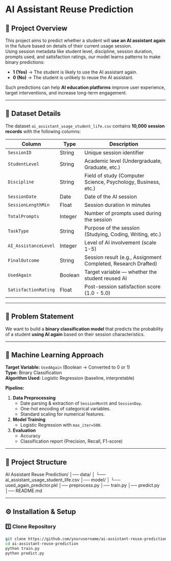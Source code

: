 # AI Assistant Reuse Prediction

## 📌 Project Overview
This project aims to predict whether a student will **use an AI assistant again** in the future based on details of their current usage session.  
Using session metadata like student level, discipline, session duration, prompts used, and satisfaction ratings, our model learns patterns to make binary predictions:
- **1 (Yes)** → The student is likely to use the AI assistant again.
- **0 (No)** → The student is unlikely to reuse the AI assistant.

Such predictions can help **AI education platforms** improve user experience, target interventions, and increase long-term engagement.

---

## 📂 Dataset Details
The dataset `ai_assistant_usage_student_life.csv` contains **10,000 session records** with the following columns:

| Column              | Type      | Description |
|---------------------|-----------|-------------|
| `SessionID`         | String    | Unique session identifier |
| `StudentLevel`      | String    | Academic level (Undergraduate, Graduate, etc.) |
| `Discipline`        | String    | Field of study (Computer Science, Psychology, Business, etc.) |
| `SessionDate`       | Date      | Date of the AI session |
| `SessionLengthMin`  | Float     | Session duration in minutes |
| `TotalPrompts`      | Integer   | Number of prompts used during the session |
| `TaskType`          | String    | Purpose of the session (Studying, Coding, Writing, etc.) |
| `AI_AssistanceLevel`| Integer   | Level of AI involvement (scale 1-5) |
| `FinalOutcome`      | String    | Session result (e.g., Assignment Completed, Research Drafted) |
| `UsedAgain`         | Boolean   | Target variable — whether the student reused AI |
| `SatisfactionRating`| Float     | Post-session satisfaction score (1.0 - 5.0) |

---

## 🎯 Problem Statement
We want to build a **binary classification model** that predicts the probability of a student **using AI again** based on their session characteristics.

---

## 🧠 Machine Learning Approach
**Target Variable:** `UsedAgain` (Boolean → Converted to 0 or 1)  
**Type:** Binary Classification  
**Algorithm Used:** Logistic Regression (baseline, interpretable)  

**Pipeline:**
1. **Data Preprocessing**
   - Date parsing & extraction of `SessionMonth` and `SessionDay`.
   - One-hot encoding of categorical variables.
   - Standard scaling for numerical features.
2. **Model Training**
   - Logistic Regression with `max_iter=500`.
3. **Evaluation**
   - Accuracy
   - Classification report (Precision, Recall, F1-score)

---

## 📁 Project Structure
AI Assistant Reuse Prediction/
│── data/
│ └── ai_assistant_usage_student_life.csv
│── model/
│ └── used_again_predictor.pkl
│── preprocess.py
│── train.py
│── predict.py
│── README.md

---

## ⚙️ Installation & Setup
### 1️⃣ Clone Repository
```bash
git clone https://github.com/yourusername/ai-assistant-reuse-prediction.git
cd ai-assistant-reuse-prediction
python train.py
python predict.py
